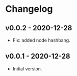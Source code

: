 # Changelog

## v0.0.2 - 2020-12-28

- Fix: added node hashbang.

## v0.0.1 - 2020-12-28

- Initial version.
